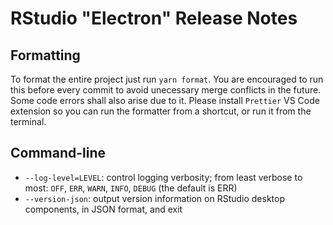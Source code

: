 # RStudio "Electron" Release Notes

## Formatting

To format the entire project just run `yarn format`. You are encouraged to run this before every commit to avoid unecessary merge conflicts in the future. 
Some code errors shall also arise due to it. Please install `Prettier` VS Code extension so you can run the formatter from a shortcut, or run it from the terminal.

## Command-line

-   `--log-level=LEVEL`: control logging verbosity; from least verbose to
    most: `OFF`, `ERR`, `WARN`, `INFO`, `DEBUG` (the default is ERR)
-   `--version-json`: output version information on RStudio desktop components, in JSON format, and exit
